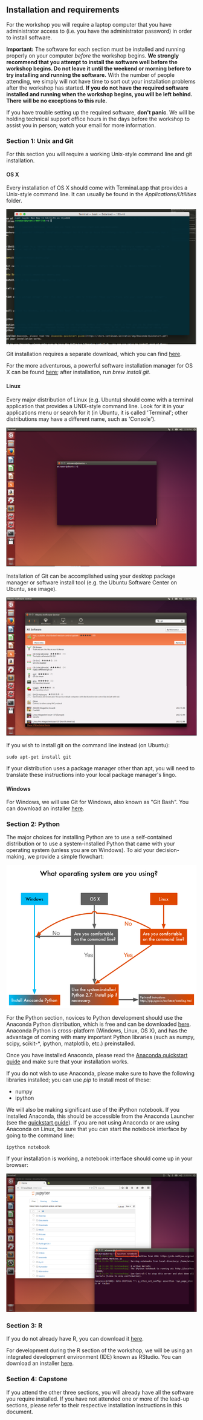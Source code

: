 ## Installation and requirements

For the workshop you will require a laptop computer that you have administrator access to (i.e. you have the administrator password) in order to install software.

**Important:**  The software for each section must be installed and running properly on your computer *before* the workshop begins.  **We strongly recommend that you attempt to install the software well before the workshop begins.  Do not leave it until the weekend or morning before to try installing and running the software.** With the number of people attending, we simply will not have time to sort out your installation problems after the workshop has started.  **If you do not have the required software installed and running when the workshop begins, you will be left behind.  There will be no exceptions to this rule.**

If you have trouble setting up the required software, **don't panic**.  We will be holding technical support office hours in the days before the workshop to assist you in person; watch your email for more information.

### Section 1: Unix and Git

For this section you will require a working Unix-style command line and git installation.  

#### OS X

Every installation of OS X should come with Terminal.app that provides a Unix-style command line.  It can usually be found in the *Applications/Utilities* folder.  

![Terminal on OS X](images/terminal-osx.png)

Git installation requires a separate download, which you can find [here](http://git-scm.com/downloads).  

For the more adventurous, a powerful software installation manager for OS X can be found [here](http://brew.sh/);  after installation, run *brew install git*.

#### Linux

Every major distribution of Linux (e.g. Ubuntu) should come with a terminal application that provides a UNIX-style command line.  Look for it in your applications menu or search for it (in Ubuntu, it is called 'Terminal'; other distributions may have a different name, such as 'Console').

![Terminal on Ubuntu](images/terminal-ubuntu.png)


Installation of Git can be accomplished using your desktop package manager or software install tool (e.g. the Ubuntu Software Center on Ubuntu, see image). 

![Git in the Ubuntu Sofware Center](images/git-ubuntu.png)

If you wish to install git on the command line instead (on Ubuntu):

```
sudo apt-get install git
```

If your distribution uses a package manager other than apt, you will need to translate these instructions into your local package manager's lingo.

#### Windows

For Windows, we will use Git for Windows, also known as "Git Bash".  You can download an installer [here](https://msysgit.github.io/).

### Section 2: Python

The major choices for installing Python are to use a self-contained distribution or to use a system-installed Python that came with your operating system (unless you are on Windows).  To aid your decision-making, we provide a simple flowchart:

![Installation flowchart](images/install-flowchart.png)

For the Python section, novices to Python development should use the Anaconda Python distribution, which is free and can be downloaded [here](https://store.continuum.io/cshop/anaconda/).  Anaconda Python is cross-platform (Windows, Linux, OS X), and has the advantage of coming with many important Python libraries (such as numpy, scipy, scikit-*, ipython, matplotlib, etc.) preinstalled.  

Once you have installed Anaconda, please read the [Anaconda quickstart guide](https://store.continuum.io/static/img/Anaconda-Quickstart.pdf) and make sure that your installation works.

If you do not wish to use Anaconda, please make sure to have the following libraries installed;  you can use *pip* to install most of these:

* numpy
* ipython

We will also be making significant use of the iPython notebook.  If you installed Anaconda, this should be accessible from the Anaconda Launcher (see the [quickstart guide](https://store.continuum.io/static/img/Anaconda-Quickstart.pdf)).  If you are not using Anaconda or are using Anaconda on Linux, be sure that you can start the notebook interface by going to the command line:

```
ipython notebook
```

If your installation is working, a notebook interface should come up in your browser:

![jupyter interface](images/ipython-notebook-ubuntu.png)

### Section 3: R

If you do not already have R, you can download it [here](http://cran.rstudio.com/). 

For development during the R section of the workshop, we will be using an integrated development environment (IDE) known as RStudio.  You can download an installer [here](http://www.rstudio.com/products/rstudio/download/).

### Section 4: Capstone

If you attend the other three sections, you will already have all the software you require installed.  If you have not attended one or more of the lead-up sections, please refer to their respective installation instructions in this document.
